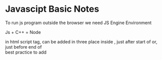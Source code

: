 # Javascipt Basic Notes

To run js program outside the browser we need JS Engine Environment

Js + C++ = Node

in html script tag, can be added in three place inside <head>, just after start of <body> or, just before end of <body>  
best practice to add <script> is just before end of <body> tag

internal and external script

we can write js code inside scipt tag also

to run js in terminal -> node index.js

js is dynamically typed language

in js function is also an object

# JS DOM

1. Window :- global object
2. DOM : Document object model
3. BOM : Browser object model

document : an js object which contain all HTML codes

## Select a element

let selectedEle = document.getElementById("idName")

document.getElementById("idName")
document.getElementsByClassName("className")
document.getElementsByTagName(tag)
document.querySelector('#idName')
document.querySelector('.className')
document.querySelector('tag')
document.querySelectorAll('.className')
document.querySelectorAll('tag')

$0 -> return previous selected element

## update existing content

.innerHTML - gets or sets the element - it renders the tags - Hidden content won't be displayed
.outerHTML
.textContent - gets or sets textual content - it treat tags as text and it doesn't renders - it also show the hidden content
.innerText - gets or sets textual content

## inserting new HTML element

let newElement = document.createElement('tagName');
selectedElement.appendChild(newElement) // add at the end

## create Text node

### 1st way

let newPara = document.createElement('p');
let textPara = document.createTextNode('I am sunny');
newPara.appendChild(textPara);
selectedEle.appendChild(newPara) // add at the last

### 2nd way

let newPara = document.createElement('p');
newPara.textContent = "I am sunny";
selectedEle.appendChild(newPara)

### 3rd way : add anywhere in the elemtn

.insertAdjacentHTML(location_position, HTML_Text_content ) // (where, what)
location_position :- beforebegin, afterbegin, beforeend, afterend

### remove child element

// when we know parent and child element
parentEle.removeChild(childEle) // opposite of .appendChild()

// when we only know child element // childEle.parentElement -> return parent of child ele
childEle.parentElement.removeChild(childEle)

### Changing Css properties using js

content = document.querySelector('.myClass');

content.style.color = 'red';
content.style.cssText = 'color:green; font-size: 4rem;';
content.setAttribute("style", "color:red; border: 1px solid gray;");

content.setAttribute("id", "myId");
content.className // return a string which contains names of all the classes
content.classList // return a list/array which contains names of all the classes

classList have functions :- add(), remove(), toggle(), contains()

# Browser Events

monitorEvents(document); // to see all the event happening in document
unmonitorEvents(document); // to turn off monitorEvents

interface or blueprint
EventTarget : top level interface (inheritance : EventTarget -> Node -> element )
target.addEventListener(event_type, callback_fun)
.removeEventListener()
.dispatchEvent()

Event :- 'click'

## Phases of events:

capturing(finding taget), at target(when target found), bubbling (returning back) phase

by default addEventListener executes on bubbline phase
target.addEventListener(event_type, callback_fun, true) // to execute AEL in bubbling phase

### event object (index12.js)

### Default action

<a> defualt action - open a link

.preventDefault() // to stop default action

### Avoid too many events (discussed in index12.js)

event.target
event.target.nodeName === "SPAN"

## How to add scipt tag safely in body tag

best practice to write <script> is at the end of <body> tag, but we can also write it inside <head> tag
DOMContentLoaded :- this event executes when all whole DOM is build (or all html is rendered)
<scipt>
document.addEventListener('DOMContentLoaded', function(e){
// funcion values
// funcion values
// funcion values
// funcion values
});
</scipt>

## measure performance (in index13.js)

performance.now() // return current timestamp

reflow (doing calculation for new element) and repaint (show new element to the screen) process
reflow :- process of calculating the dimension and postion of page element (slower than repaint)
repaint :- process of drawing pixels to the screen (faster than reflow)

### Document Fragment

it is light weight document object, no repaint or reflow occur when we add elements to this, so it is faster

let fragment = document.createDocumentFragment()

## Call Stack

Js is single threaded language, so process one cmd at a time
Js :- 1) 'run-to-completion' nature of code
:- 2) Js doen;t execute multiple lines and function at the same time

## Event Loop

synchronous
asynchronous : event listener function
event listener will execute only when all function in the call stack will be executed, that's why event loop happens and event lis fun becomes async
So if call stack fun are executing and event listener fun wants to execute then it won't execute and wait in a queue to empty the call stack, after call stack empty, event lis fun (async fun) will move to call stack to execute : that is call event loop

philip robert on event loop : https://www.youtube.com/watch?v=8aGhZQkoFbQ

async code use js event loop to execute
any async code handled by browser

### setTimeOut fun :- async

setTimeOut(callback, mili_timout_time)

hack : setTimeOut(callback, 0) :- callback will execute after call stack empty, and dont' execute on simultaneously // (wait time 0)

## Asynchronous code

## API (see cheatsheet)

let p = new Promise(callback(resolve, reject){} ); // create new promise : to use execute program in parallel
Promise // check status (fulfilled, rejected, pending)
then() and catch()
multiple promise in parallel
resolve and reject a promise
promise chaining

Async - await

async funtion always returns a promise

## Fetch API

JSON : js object notation
json placeholder // fake fethch api
fetch() // get // returns promise
fetch(url, options) // post

## Closures : nested function

bundle of function
function inside funtion
clousure binds a function to its required data with references, and required data is called lexical environment

closure is VVI for interview
NOte : data / surrondign reference is binded, and not copy of data/surronding is binded
it is game of reference and not copy

## lexical scoping and closures

https://developer.mozilla.org/en-US/docs/Web/JavaScript/Closures

## Destructuring assignment

https://developer.mozilla.org/en-US/docs/Web/JavaScript/Reference/Operators/Destructuring_assignment

## Symbol primitive data type in JS

https://developer.mozilla.org/en-US/docs/Web/JavaScript/Reference/Global_Objects/Symbol
